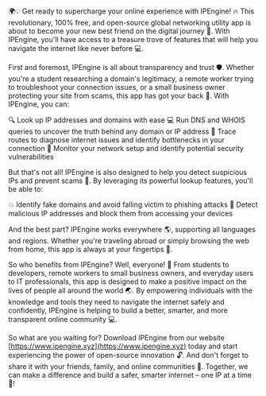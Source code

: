 🌍💡 Get ready to supercharge your online experience with IPEngine! 🔥 This revolutionary, 100% free, and open-source global networking utility app is about to become your new best friend on the digital journey 🤝. With IPEngine, you'll have access to a treasure trove of features that will help you navigate the internet like never before 💻.

First and foremost, IPEngine is all about transparency and trust 🛡️. Whether you're a student researching a domain's legitimacy, a remote worker trying to troubleshoot your connection issues, or a small business owner protecting your site from scams, this app has got your back 💪. With IPEngine, you can:

🔍 Look up IP addresses and domains with ease
💻 Run DNS and WHOIS queries to uncover the truth behind any domain or IP address
🚀 Trace routes to diagnose internet issues and identify bottlenecks in your connection
📡 Monitor your network setup and identify potential security vulnerabilities

But that's not all! IPEngine is also designed to help you detect suspicious IPs and prevent scams 🚫. By leveraging its powerful lookup features, you'll be able to:

💥 Identify fake domains and avoid falling victim to phishing attacks
💸 Detect malicious IP addresses and block them from accessing your devices

And the best part? IPEngine works everywhere 🌎, supporting all languages and regions. Whether you're traveling abroad or simply browsing the web from home, this app is always at your fingertips 💸.

So who benefits from IPEngine? Well, everyone! 🤝 From students to developers, remote workers to small business owners, and everyday users to IT professionals, this app is designed to make a positive impact on the lives of people all around the world 🌏. By empowering individuals with the knowledge and tools they need to navigate the internet safely and confidently, IPEngine is helping to build a better, smarter, and more transparent online community 💻.

So what are you waiting for? Download IPEngine from our website [https://www.ipengine.xyz](https://www.ipengine.xyz) today and start experiencing the power of open-source innovation 🔓. And don't forget to share it with your friends, family, and online communities 🤝. Together, we can make a difference and build a safer, smarter internet – one IP at a time 💪!